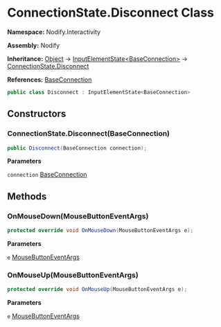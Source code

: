 # ConnectionState.Disconnect Class  
  
**Namespace:** Nodify.Interactivity  
  
**Assembly:** Nodify  
  
**Inheritance:** [Object](https://docs.microsoft.com/en-us/dotnet/api/System.Object) → [InputElementState\<BaseConnection\>](Nodify_Interactivity_InputElementState_TElement_) → [ConnectionState.Disconnect](Nodify_Interactivity_ConnectionState_Disconnect)  
  
**References:** [BaseConnection](Nodify_BaseConnection)  
  
```csharp  
public class Disconnect : InputElementState<BaseConnection>  
```  
  
## Constructors  
  
### ConnectionState.Disconnect(BaseConnection)  
  
```csharp  
public Disconnect(BaseConnection connection);  
```  
  
**Parameters**  
  
`connection` [BaseConnection](Nodify_BaseConnection)  
  
## Methods  
  
### OnMouseDown(MouseButtonEventArgs)  
  
```csharp  
protected override void OnMouseDown(MouseButtonEventArgs e);  
```  
  
**Parameters**  
  
`e` [MouseButtonEventArgs](https://docs.microsoft.com/en-us/dotnet/api/System.Windows.Input.MouseButtonEventArgs)  
  
### OnMouseUp(MouseButtonEventArgs)  
  
```csharp  
protected override void OnMouseUp(MouseButtonEventArgs e);  
```  
  
**Parameters**  
  
`e` [MouseButtonEventArgs](https://docs.microsoft.com/en-us/dotnet/api/System.Windows.Input.MouseButtonEventArgs)  
  

